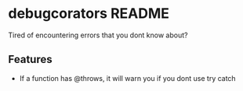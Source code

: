 # debugcorators README

Tired of encountering errors that you dont know about?

## Features

-    If a function has @throws, it will warn you if you dont use try catch
